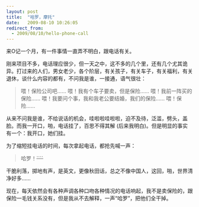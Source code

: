 ```yaml
---
layout: post
title:  "哈罗，摩托"
date:   2009-08-10 10:26:05
redirect_from:
  - 2009/08/10/hello-phone-call
---
```


来O记一个月，有一件事情一直弄不明白，跟电话有关。

刚来项目不多，电话理应很少，但一天之中，这不多的几个里，还有几个尤其诡异。打过来的人们，男女老少，各个阶层，有关孩子，有关车子，有关福利，有关退休，谈什么内容的都有，不问我是谁，一接通，语气很壮：

> 喂！保险公司吧……
> 喂！我有个车子要卖，但是保险……
> 喂！我前一阵买的保险……
> 喂！我要问个事，我和我老公要结婚，我们的保险……
> 喂！保险……

从来不问我是谁，不给说话的机会，哇啦啦哇啦啦，迫不及待，泛滥，劈头，盖脸。而我一开口，啪，电话挂了，百思不得其解 (后来我明白)。但是明显的事实有一个：我开口，她们挂。

为了缩短挂电话的时间，每次拿起电话，都抢先喊一声：

> 哈罗！~~~~````~~~~

干脆利落，掷地有声，是英文，更像秋田话，总之不像中国人，这回，啪，世界清净好多……

现在，每天依然会有各种声调各种口吻各种情况的电话响起，我不是卖保险的，跟保险一毛钱关系没有，但是我从不去解释，一声“哈罗”，把他们全干掉。
